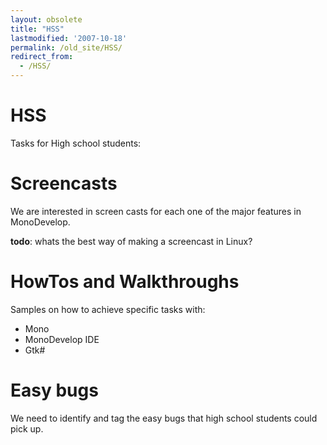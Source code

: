 ```yaml
---
layout: obsolete
title: "HSS"
lastmodified: '2007-10-18'
permalink: /old_site/HSS/
redirect_from:
  - /HSS/
---
```


HSS
===

Tasks for High school students:

Screencasts
===========

We are interested in screen casts for each one of the major features in MonoDevelop.

**todo**: whats the best way of making a screencast in Linux?

HowTos and Walkthroughs
=======================

Samples on how to achieve specific tasks with:

-   Mono
-   MonoDevelop IDE
-   Gtk\#

Easy bugs
=========

We need to identify and tag the easy bugs that high school students could pick up.


